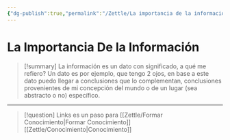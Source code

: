 ```yaml
---
{"dg-publish":true,"permalink":"/Zettle/La importancia de la información/","title":"La importancia de la información","tags":["ZeType/Pensamiento",""],"created":"2023-08-31T17:10:34.397-05:00","updated":"2023-09-25T12:37:13.178-05:00"}
---
```



# La Importancia De la Información

> [!summary] 
> La información es un dato con significado, a qué me refiero? Un dato es por ejemplo, que tengo 2 ojos, en base a este dato puedo llegar a conclusiones que lo complementan, conclusiones provenientes de mi concepción del mundo o de un lugar (sea abstracto o no) específico. 

- - - 
> [!question] Links
> es un paso para [[Zettle/Formar Conocimiento\|Formar Conocimiento]]
> [[Zettle/Conocimiento\|Conocimiento]]
